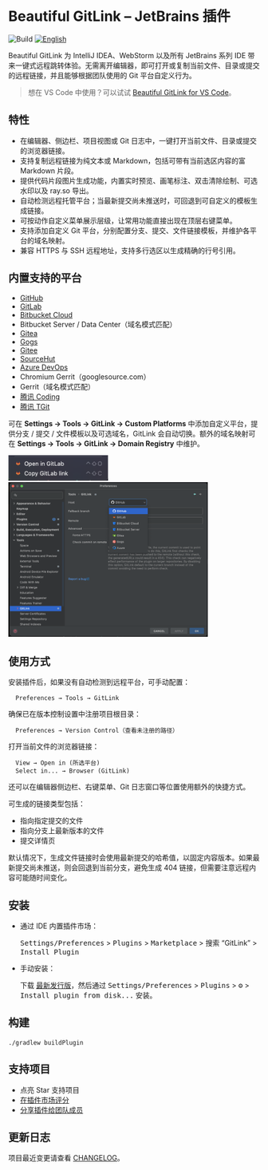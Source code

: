 # Beautiful GitLink – JetBrains 插件

![Build](https://github.com/ben-gibson/GitLink/workflows/Build/badge.svg)
[![English](https://jaywcjlove.github.io/sb/lang/english.svg)](README.md)

<!-- 插件描述 -->

Beautiful GitLink 为 IntelliJ IDEA、WebStorm 以及所有 JetBrains 系列 IDE 带来一键式远程跳转体验。无需离开编辑器，即可打开或复制当前文件、目录或提交的远程链接，并且能够根据团队使用的 Git 平台自定义行为。

<!-- 插件描述结束 -->

> 想在 VS Code 中使用？可以试试 [Beautiful GitLink for VS Code](https://marketplace.visualstudio.com/items?itemName=AlanHe.cn-alanhe-gitlink&ssr=false#overview)。

## 特性

- 在编辑器、侧边栏、项目视图或 Git 日志中，一键打开当前文件、目录或提交的浏览器链接。
- 支持复制远程链接为纯文本或 Markdown，包括可带有当前选区内容的富 Markdown 片段。
- 提供代码片段图片生成功能，内置实时预览、画笔标注、双击清除绘制、可选水印以及 ray.so 导出。
- 自动检测远程托管平台；当最新提交尚未推送时，可回退到可自定义的模板生成链接。
- 可按动作自定义菜单展示层级，让常用功能直接出现在顶层右键菜单。
- 支持添加自定义 Git 平台，分别配置分支、提交、文件链接模板，并维护各平台的域名映射。
- 兼容 HTTPS 与 SSH 远程地址，支持多行选区以生成精确的行号引用。

## 内置支持的平台

- [GitHub](https://github.com)
- [GitLab](https://gitlab.com)
- [Bitbucket Cloud](https://bitbucket.org)
- Bitbucket Server / Data Center（域名模式匹配）
- [Gitea](https://gitea.io)
- [Gogs](https://gogs.io)
- [Gitee](https://gitee.com)
- [SourceHut](https://git.sr.ht)
- [Azure DevOps](https://dev.azure.com)
- Chromium Gerrit（googlesource.com）
- Gerrit（域名模式匹配）
- [腾讯 Coding](https://coding.net)
- [腾讯 TGit](https://git.code.tencent.com)

可在 **Settings → Tools → GitLink → Custom Platforms** 中添加自定义平台，提供分支 / 提交 / 文件模板以及可选域名，GitLink 会自动切换。额外的域名映射可在 **Settings → Tools → GitLink → Domain Registry** 中维护。

<div>
  <a href="https://plugins.jetbrains.com/plugin/8183-gitlink">
    <img alt="菜单示例" src="./menu-example.png" width=200 />
  </a>
</div>
<div>
  <a href="https://plugins.jetbrains.com/plugin/8183-gitlink">
    <img alt="设置示例" src="./settings-example.png" width=400 />
  </a>
</div>

## 使用方式

安装插件后，如果没有自动检测到远程平台，可手动配置：

      Preferences → Tools → GitLink

确保已在版本控制设置中注册项目根目录：

      Preferences → Version Control（查看未注册的路径）

打开当前文件的浏览器链接：

      View → Open in (所选平台)
      Select in... → Browser (GitLink)

还可以在编辑器侧边栏、右键菜单、Git 日志窗口等位置使用额外的快捷方式。

可生成的链接类型包括：

* 指向指定提交的文件
* 指向分支上最新版本的文件
* 提交详情页

默认情况下，生成文件链接时会使用最新提交的哈希值，以固定内容版本。如果最新提交尚未推送，则会回退到当前分支，避免生成 404 链接，但需要注意远程内容可能随时间变化。

## 安装

- 通过 IDE 内置插件市场：

  <kbd>Settings/Preferences</kbd> > <kbd>Plugins</kbd> > <kbd>Marketplace</kbd> > 搜索 “GitLink” > <kbd>Install Plugin</kbd>

- 手动安装：

  下载 [最新发行版](https://github.com/ben-gibson/GitLink/releases/latest)，然后通过 <kbd>Settings/Preferences</kbd> > <kbd>Plugins</kbd> > <kbd>⚙️</kbd> > <kbd>Install plugin from disk...</kbd> 安装。

## 构建

```shell
./gradlew buildPlugin
```

## 支持项目

* 点亮 Star 支持项目
* [在插件市场评分](https://plugins.jetbrains.com/plugin/8183-gitlink)
* [分享插件给团队成员](https://plugins.jetbrains.com/plugin/8183-gitlink)

## 更新日志

项目最近变更请查看 [CHANGELOG](CHANGELOG.md)。

